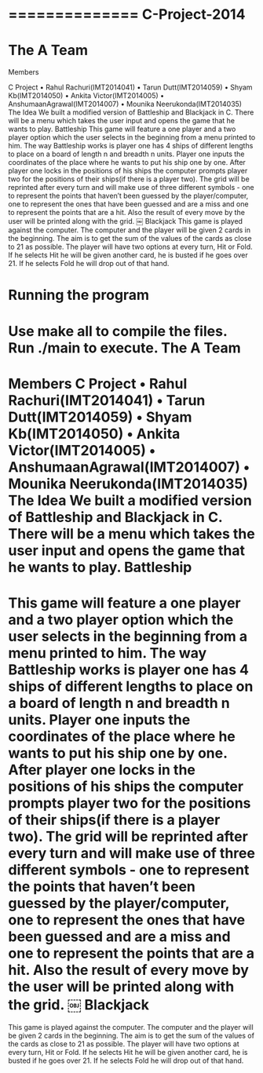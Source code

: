 ==============
C-Project-2014
==============
The A Team
==============
Members

C Project
• Rahul Rachuri(IMT2014041)
• Tarun Dutt(IMT2014059)
• Shyam Kb(IMT2014050)
• Ankita Victor(IMT2014005)
• AnshumaanAgrawal(IMT2014007) 
• Mounika Neerukonda(IMT2014035)
The Idea
We built a modified version of Battleship and Blackjack in C.
There will be a menu which takes the user input and opens the game that he wants to play.
Battleship
This game will feature a one player and a two player option which the user selects in the beginning from a menu printed to him.
The way Battleship works is player one has 4 ships of different lengths to place on a board of length n and breadth n units. Player one inputs the coordinates of the place where he wants to put his ship one by one. After player one locks in the positions of his ships the computer prompts player two for the positions of their ships(if there is a player two).
The grid will be reprinted after every turn and will make use of three different symbols - one to represent the points that haven’t been guessed by the player/computer, one to represent the ones that have been guessed and are a miss and one to represent the points that are a hit.
Also the result of every move by the user will be printed along with the grid.
￼
Blackjack
This game is played against the computer. The computer and the player will be given 2 cards in the beginning.
The aim is to get the sum of the values of the cards as close to 21 as possible.
The player will have two options at every turn, Hit or Fold.
If he selects Hit he will be given another card, he is busted if he goes over 21.
If he selects Fold he will drop out of that hand.

Running the program 
==============
Use make all to compile the files. Run ./main to execute.
The A Team
==============
Members
C Project
• Rahul Rachuri(IMT2014041)
• Tarun Dutt(IMT2014059)
• Shyam Kb(IMT2014050)
• Ankita Victor(IMT2014005)
• AnshumaanAgrawal(IMT2014007) 
• Mounika Neerukonda(IMT2014035)
The Idea
We built a modified version of Battleship and Blackjack in C.
There will be a menu which takes the user input and opens the game that he wants to play.
Battleship
==============
This game will feature a one player and a two player option which the user selects in the beginning from a menu printed to him.
The way Battleship works is player one has 4 ships of different lengths to place on a board of length n and breadth n units. Player one inputs the coordinates of the place where he wants to put his ship one by one. After player one locks in the positions of his ships the computer prompts player two for the positions of their ships(if there is a player two).
The grid will be reprinted after every turn and will make use of three different symbols - one to represent the points that haven’t been guessed by the player/computer, one to represent the ones that have been guessed and are a miss and one to represent the points that are a hit.
Also the result of every move by the user will be printed along with the grid.
￼
Blackjack
==============
This game is played against the computer. The computer and the player will be given 2 cards in the beginning.
The aim is to get the sum of the values of the cards as close to 21 as possible.
The player will have two options at every turn, Hit or Fold.
If he selects Hit he will be given another card, he is busted if he goes over 21.
If he selects Fold he will drop out of that hand.
